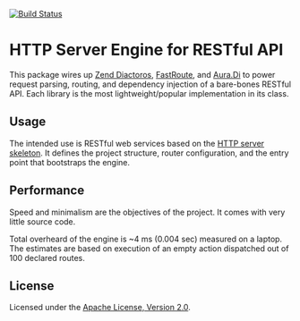 [![Build Status](https://api.travis-ci.org/upscalesoftware/http-server-engine.svg?branch=master)](https://travis-ci.org/upscalesoftware/http-server-engine)

HTTP Server Engine for RESTful API
==================================

This package wires up [Zend Diactoros](https://github.com/zendframework/zend-diactoros), [FastRoute](https://github.com/nikic/FastRoute), and [Aura.Di](https://github.com/auraphp/Aura.Di) to power request parsing, routing, and dependency injection of a bare-bones RESTful API.
Each library is the most lightweight/popular implementation in its class.


## Usage

The intended use is RESTful web services based on the [HTTP server skeleton](https://github.com/upscalesoftware/http-server-skeleton).
It defines the project structure, router configuration, and the entry point that bootstraps the engine.


## Performance

Speed and minimalism are the objectives of the project. It comes with very little source code.

Total overheard of the engine is ~4 ms (0.004 sec) measured on a laptop.
The estimates are based on execution of an empty action dispatched out of 100 declared routes.


## License

Licensed under the [Apache License, Version 2.0](http://www.apache.org/licenses/LICENSE-2.0).
